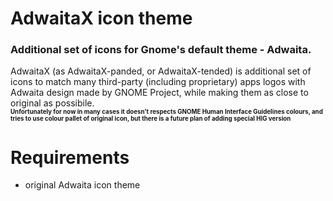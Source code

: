 # AdwaitaX icon theme
### Additional set of icons for Gnome's default theme - Adwaita.

AdwaitaX (as AdwaitaX-panded, or AdwaitaX-tended) is additional set of icons to match many third-party (including proprietary) apps logos with Adwaita design made by GNOME Project, while making them as close to original as possibile.  
**<sub><sup>Unfortunately for now in many cases it doesn't respects GNOME Human Interface Guidelines colours, and tries to use colour pallet of original icon, but there is a future plan of adding special HIG version</sup></sub>**
# Requirements
- original Adwaita icon theme
